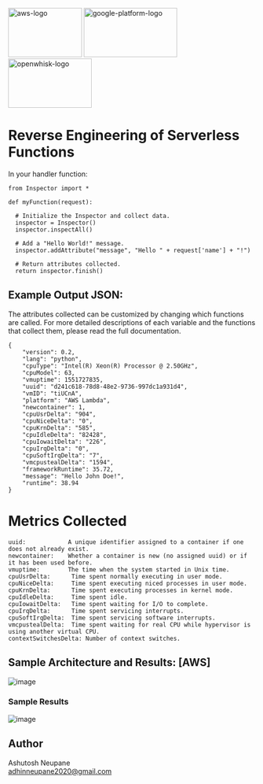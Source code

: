 <p align="left" >
 <img width="150px" height="100px" alt="aws-logo" src="https://user-images.githubusercontent.com/38281651/211433086-9002c229-c939-4b24-982a-d6767b9b8320.png">
<img width="190px" height="100px" alt="google-platform-logo" src="https://user-images.githubusercontent.com/38281651/211888072-143f76ff-25bd-4e76-905c-c76b3934fbc1.png">
 <img width="170px" height="100px" alt="openwhisk-logo" src="https://user-images.githubusercontent.com/38281651/211433466-8cc30e59-2e37-4ec4-a0f6-09a7ce3bb6fd.png">	

</p>


# Reverse Engineering of Serverless Functions

In your handler function: 

```
from Inspector import *

def myFunction(request):
  
  # Initialize the Inspector and collect data.
  inspector = Inspector()
  inspector.inspectAll()

  # Add a "Hello World!" message.
  inspector.addAttribute("message", "Hello " + request['name'] + "!")

  # Return attributes collected.
  return inspector.finish()

``` 
## Example Output JSON:

The attributes collected can be customized by changing which functions are called. For more detailed descriptions of each variable and the functions that collect them, please read the full documentation.

```
{
	"version": 0.2,
	"lang": "python",
	"cpuType": "Intel(R) Xeon(R) Processor @ 2.50GHz",
	"cpuModel": 63,
	"vmuptime": 1551727835,
	"uuid": "d241c618-78d8-48e2-9736-997dc1a931d4",
	"vmID": "tiUCnA",
	"platform": "AWS Lambda",
	"newcontainer": 1,
	"cpuUsrDelta": "904",
	"cpuNiceDelta": "0",
	"cpuKrnDelta": "585",
	"cpuIdleDelta": "82428",
	"cpuIowaitDelta": "226",
	"cpuIrqDelta": "0",
	"cpuSoftIrqDelta": "7",
	"vmcpustealDelta": "1594",
	"frameworkRuntime": 35.72,
	"message": "Hello John Doe!",
	"runtime": 38.94
}
```



# Metrics Collected

```
uuid:            A unique identifier assigned to a container if one does not already exist.
newcontainer:    Whether a container is new (no assigned uuid) or if it has been used before.
vmuptime:        The time when the system started in Unix time.
cpuUsrDelta:      Time spent normally executing in user mode.
cpuNiceDelta:     Time spent executing niced processes in user mode.
cpuKrnDelta:      Time spent executing processes in kernel mode.
cpuIdleDelta:     Time spent idle.
cpuIowaitDelta:   Time spent waiting for I/O to complete.
cpuIrqDelta:      Time spent servicing interrupts.
cpuSoftIrqDelta:  Time spent servicing software interrupts.
vmcpustealDelta:  Time spent waiting for real CPU while hypervisor is using another virtual CPU.
contextSwitchesDelta: Number of context switches.
```


## Sample Architecture and Results: [AWS] 

![image](https://user-images.githubusercontent.com/38281651/211887441-84392c61-6210-4237-8794-351339dcc351.png)

### Sample Results

![image](https://user-images.githubusercontent.com/38281651/211889032-c903b3ea-87a4-41b6-8356-091e362dc9cf.png)



## Author 

Ashutosh Neupane
<br> adhinneupane2020@gmail.com </br>


